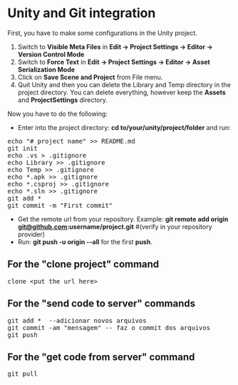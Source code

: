 # Unity and Git integration

First, you have to make some configurations in the Unity project.

1. Switch to **Visible Meta Files** in **Edit → Project Settings → Editor → Version Control Mode**
2. Switch to **Force Text** in **Edit → Project Settings → Editor → Asset Serialization Mode**
3. Click on **Save Scene and Project** from File menu.
4. Quit Unity and then you can delete the Library and Temp directory in the project directory. You can delete everything, however keep the **Assets** and **ProjectSettings** directory.

Now you have to do the following:

* Enter into the project directory: **cd to/your/unity/project/folder** and run: 
<pre>
echo "# project name" >> README.md
git init
echo .vs > .gitignore
echo Library >> .gitignore
echo Temp >> .gitignore
echo *.apk >> .gitignore
echo *.csproj >> .gitignore
echo *.sln >> .gitignore
git add *
git commit -m "First commit"
</pre>

* Get the remote url from your repository. Example: **git remote add origin git@github.com:username/project.git** #(verify in your repository provider)
* Run: **git push -u origin --all** for the first **push**.

## For the "clone project" command

<pre>
clone &lt;put the url here&gt;
</pre>

## For the "send code to server" commands
<pre>
git add *  --adicionar novos arquivos
git commit -am "mensagem" -- faz o commit dos arquivos
git push
</pre>

## For the "get code from server" command
<pre>
git pull
</pre>
